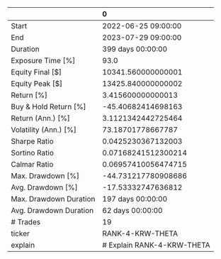 |                        | 0                          |
|:-----------------------|:---------------------------|
| Start                  | 2022-06-25 09:00:00        |
| End                    | 2023-07-29 09:00:00        |
| Duration               | 399 days 00:00:00          |
| Exposure Time [%]      | 93.0                       |
| Equity Final [$]       | 10341.560000000001         |
| Equity Peak [$]        | 13425.840000000002         |
| Return [%]             | 3.415600000000013          |
| Buy & Hold Return [%]  | -45.40682414698163         |
| Return (Ann.) [%]      | 3.1121342442725464         |
| Volatility (Ann.) [%]  | 73.18701778667787          |
| Sharpe Ratio           | 0.0425230367132003         |
| Sortino Ratio          | 0.07168241512300214        |
| Calmar Ratio           | 0.06957410056474715        |
| Max. Drawdown [%]      | -44.731217780908686        |
| Avg. Drawdown [%]      | -17.53332747636812         |
| Max. Drawdown Duration | 197 days 00:00:00          |
| Avg. Drawdown Duration | 62 days 00:00:00           |
| # Trades               | 19                         |
| ticker                 | RANK-4-KRW-THETA           |
| explain                | # Explain RANK-4-KRW-THETA |